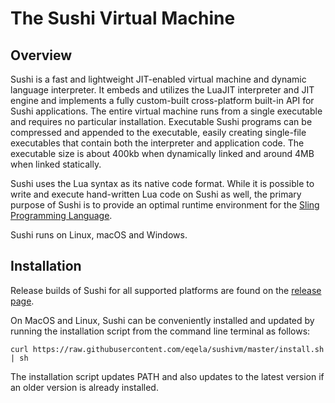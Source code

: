The Sushi Virtual Machine
=========================

Overview
--------

Sushi is a fast and lightweight JIT-enabled virtual machine and dynamic language interpreter.
It embeds and utilizes the LuaJIT interpreter and JIT engine and implements a fully custom-built
cross-platform built-in API for Sushi applications. The entire virtual machine runs from
a single executable and requires no particular installation. Executable Sushi programs can
be compressed and appended to the executable, easily creating single-file executables that
contain both the interpreter and application code. The executable size is about 400kb
when dynamically linked and around 4MB when linked statically.

Sushi uses the Lua syntax as its native code format. While it is possible to
write and execute hand-written Lua code on Sushi as well, the primary purpose of
Sushi is to provide an optimal runtime environment for the
[Sling Programming Language](http://eqdn.tech/sling).

Sushi runs on Linux, macOS and Windows.

Installation
------------

Release builds of Sushi for all supported platforms are found on the
[release page](https://github.com/eqela/sushivm/releases).

On MacOS and Linux, Sushi can be conveniently installed and updated by running the installation
script from the command line terminal as follows:

```
curl https://raw.githubusercontent.com/eqela/sushivm/master/install.sh | sh
```

The installation script updates PATH and also updates to the latest version if an older version
is already installed.
